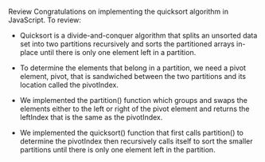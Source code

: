 Review
Congratulations on implementing the quicksort algorithm in JavaScript. To review:

- Quicksort is a divide-and-conquer algorithm that splits an unsorted data set into two partitions recursively and sorts the partitioned arrays in-place until there is only one element left in a partition.

- To determine the elements that belong in a partition, we need a pivot element, pivot, that is sandwiched between the two partitions and its location called the pivotIndex.

- We implemented the partition() function which groups and swaps the elements either to the left or right of the pivot element and returns the leftIndex that is the same as the pivotIndex.

- We implemented the quicksort() function that first calls partition() to determine the pivotIndex then recursively calls itself to sort the smaller partitions until there is only one element left in the partition.
